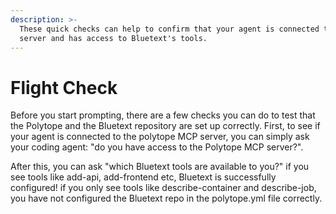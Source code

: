 ```yaml
---
description: >-
  These quick checks can help to confirm that your agent is connected to the MCP
  server and has access to Bluetext's tools.
---
```


# Flight Check

Before you start prompting, there are a few checks you can do to test that the Polytope and the Bluetext repository are set up correctly. First, to see if your agent is connected to the polytope MCP server, you can simply ask your coding agent: "do you have access to the Polytope MCP server?".&#x20;

After this, you can ask "which Bluetext tools are available to you?" if you see tools like add-api, add-frontend etc, Bluetext is successfully configured! if you only see tools like describe-container and describe-job, you have not configured the Bluetext repo in the polytope.yml file correctly.
